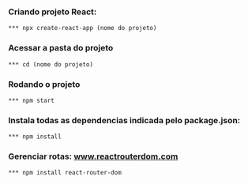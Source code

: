 ### Criando projeto React:
    *** npx create-react-app (nome do projeto)

### Acessar a pasta do projeto
    *** cd (nome do projeto)

### Rodando o projeto
    *** npm start

### Instala todas as dependencias indicada pelo package.json:
    *** npm install

### Gerenciar rotas: www.reactrouterdom.com
    *** npm install react-router-dom

